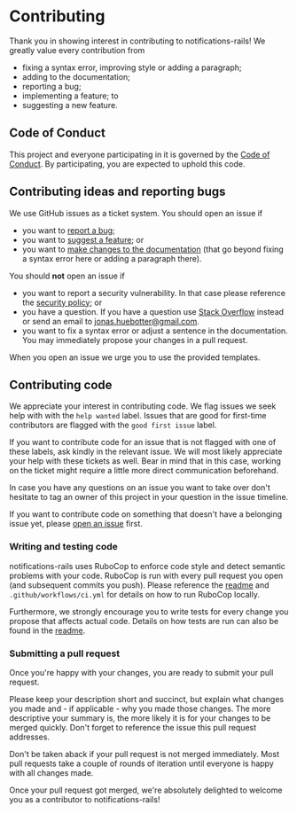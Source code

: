 # Contributing

Thank you in showing interest in contributing to notifications-rails! We greatly value every contribution from

* fixing a syntax error, improving style or adding a paragraph;
* adding to the documentation;
* reporting a bug;
* implementing a feature; to
* suggesting a new feature.

## Code of Conduct

This project and everyone participating in it is governed by the [Code of Conduct](CODE_OF_CONDUCT.md). By participating, you are expected to uphold this code.

## Contributing ideas and reporting bugs

We use GitHub issues as a ticket system. You should open an issue if

* you want to [report a bug](https://github.com/tony-lang/tree-sitter-tony/issues/new?assignees=&labels=bug&template=bug_report.md&title=);
* you want to [suggest a feature](https://github.com/tony-lang/tree-sitter-tony/issues/new?assignees=&labels=discussion%2C+enhancement&template=feature_request.md&title=); or
* you want to [make changes to the documentation](https://github.com/tony-lang/tree-sitter-tony/issues/new?assignees=&labels=documentation&template=documentation.md&title=) (that go beyond fixing a syntax error here or adding a paragraph there).

You should **not** open an issue if

* you want to report a security vulnerability. In that case please reference the [security policy](SECURITY.md); or
* you have a question. If you have a question use [Stack Overflow](https://stackoverflow.com) instead or send an email to jonas.huebotter@gmail.com.
* you want to fix a syntax error or adjust a sentence in the documentation. You may immediately propose your changes in a pull request.

When you open an issue we urge you to use the provided templates.

## Contributing code

We appreciate your interest in contributing code. We flag issues we seek help with with the `help wanted` label. Issues that are good for first-time contributors are flagged with the `good first issue` label.

If you want to contribute code for an issue that is not flagged with one of these labels, ask kindly in the relevant issue. We will most likely appreciate your help with these tickets as well. Bear in mind that in this case, working on the ticket might require a little more direct communication beforehand.

In case you have any questions on an issue you want to take over don't hesitate to tag an owner of this project in your question in the issue timeline.

If you want to contribute code on something that doesn't have a belonging issue yet, please [open an issue](#contributing-ideas-and-reporting-bugs) first.

### Writing and testing code

notifications-rails uses RuboCop to enforce code style and detect semantic problems with your code.
RuboCop is run with every pull request you open (and subsequent commits you push). Please reference the [readme](README.md#development) and `.github/workflows/ci.yml` for details on how to run RuboCop locally.

Furthermore, we strongly encourage you to write tests for every change you propose that affects actual code. Details on how tests are run can also be found in the [readme](README.md#testing).

### Submitting a pull request

Once you're happy with your changes, you are ready to submit your pull request.

Please keep your description short and succinct, but explain what changes you made and - if applicable - why you made those changes.
The more descriptive your summary is, the more likely it is for your changes to be merged quickly.
Don't forget to reference the issue this pull request addresses.

Don't be taken aback if your pull request is not merged immediately. Most pull requests take a couple of rounds of iteration until everyone is happy with all changes made.

Once your pull request got merged, we're absolutely delighted to welcome you as a contributor to notifications-rails!

